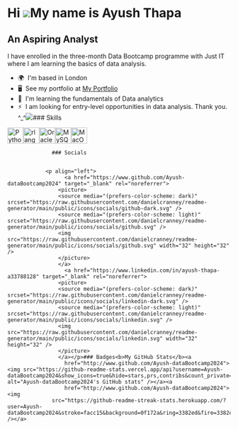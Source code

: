 Hi ![](https://user-images.githubusercontent.com/18350557/176309783-0785949b-9127-417c-8b55-ab5a4333674e.gif)My name is Ayush Thapa
===================================================================================================================================

An Aspiring Analyst
-------------------

I have enrolled in the three-month Data Bootcamp programme with Just IT where I am learning the basics of data analysis.

*   🌍  I'm based in London
*   🖥️  See my portfolio at [My Portfolio](http://https://sites.google.com/d/1pGaicdZjlpoDl6VaPV3JjsKpx7s2KpD6/p/1QaVwqOxIBlX-yMfBMZfHwZP1AuSSbhDA/edit)
*   🧠  I'm learning the fundamentals of Data analytics
*   ⚡  I am looking for entry-level opportunities in data analysis. Thank you. ^\_^<a href="https://www.github.com/Ayush-dataBootcamp2024" target="_blank" rel="noreferrer"><img
                  src="https://img.shields.io/github/followers/Ayush-dataBootcamp2024?logo=github&style=for-the-badge&color=444e59&labelColor=0f172a" /></a>### Skills 
<p align="left">
<a href="https://www.python.org/" target="_blank" rel="noreferrer"><img src="https://raw.githubusercontent.com/danielcranney/readme-generator/main/public/icons/skills/python-colored.svg" width="36" height="36" alt="Python" /></a><a href="https://www.r-project.org/" target="_blank" rel="noreferrer"><img src="https://raw.githubusercontent.com/danielcranney/readme-generator/main/public/icons/skills/rlang-colored.svg" width="36" height="36" alt="rlang" /></a><a href="https://www.oracle.com/uk/index.html" target="_blank" rel="noreferrer"><img src="https://raw.githubusercontent.com/danielcranney/readme-generator/main/public/icons/skills/oracle-colored.svg" width="36" height="36" alt="Oracle" /></a><a href="https://www.mysql.com/" target="_blank" rel="noreferrer"><img src="https://raw.githubusercontent.com/danielcranney/readme-generator/main/public/icons/skills/mysql-colored.svg" width="36" height="36" alt="MySQL" /></a><a href="https://apple.com" target="_blank" rel="noreferrer"><img src="https://raw.githubusercontent.com/danielcranney/readme-generator/main/public/icons/skills/macos-colored-dark.svg" width="36" height="36" alt="MacOS" /></a>
                    </p>
                    
                  ### Socials
                  
                  
                <p align="left">
                      <a href="https://www.github.com/Ayush-dataBootcamp2024" target="_blank" rel="noreferrer">
                    <picture>
                    <source media="(prefers-color-scheme: dark)" srcset="https://raw.githubusercontent.com/danielcranney/readme-generator/main/public/icons/socials/github-dark.svg" />
                    <source media="(prefers-color-scheme: light)" srcset="https://raw.githubusercontent.com/danielcranney/readme-generator/main/public/icons/socials/github.svg" />
                    <img src="https://raw.githubusercontent.com/danielcranney/readme-generator/main/public/icons/socials/github.svg" width="32" height="32" />
                    </picture>
                    </a>
                      <a href="https://www.linkedin.com/in/ayush-thapa-a33788128" target="_blank" rel="noreferrer">
                    <picture>
                    <source media="(prefers-color-scheme: dark)" srcset="https://raw.githubusercontent.com/danielcranney/readme-generator/main/public/icons/socials/linkedin-dark.svg" />
                    <source media="(prefers-color-scheme: light)" srcset="https://raw.githubusercontent.com/danielcranney/readme-generator/main/public/icons/socials/linkedin.svg" />
                    <img src="https://raw.githubusercontent.com/danielcranney/readme-generator/main/public/icons/socials/linkedin.svg" width="32" height="32" />
                    </picture>
                    </a></p>### Badges<b>My GitHub Stats</b><a
                      href="http://www.github.com/Ayush-dataBootcamp2024"><img src="https://github-readme-stats.vercel.app/api?username=Ayush-dataBootcamp2024&show_icons=true&hide=stars,prs,contribs&count_private=true&title_color=3382ed&text_color=facc15&icon_color=444e59&bg_color=0f172a&hide_border=true&show_icons=true" alt="Ayush-dataBootcamp2024's GitHub stats" /></a><a
                      href="http://www.github.com/Ayush-dataBootcamp2024"><img
                  src="https://github-readme-streak-stats.herokuapp.com/?user=Ayush-dataBootcamp2024&stroke=facc15&background=0f172a&ring=3382ed&fire=3382ed&currStreakNum=facc15&currStreakLabel=3382ed&sideNums=facc15&sideLabels=facc15&dates=facc15&hide_border=true" /></a>
